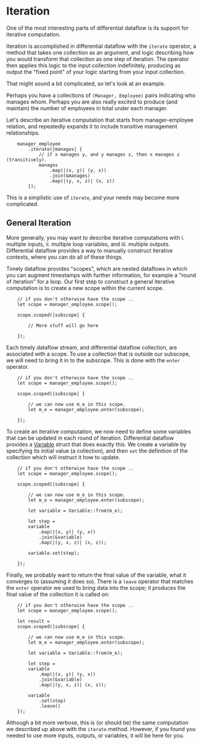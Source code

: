 # Iteration

One of the most interesting parts of differential dataflow is its support for iterative computation.

Iteration is accomplished in differential dataflow with the `iterate` operator, a method that takes one collection as an argument, and logic describing how you would transform that collection as one step of iteration. The operator then applies this logic to the input collection indefinitely, producing as output the "fixed point" of your logic starting from your input collection.

That might sound a bit complicated, so let's look at an example.

Perhaps you have a collections of `(Manager, Employee)` pairs indicating who manages whom. Perhaps you are also really excited to produce (and maintain) the number of employees in total under each manager.

Let's describe an iterative computation that starts from manager-employee relation, and repeatedly expands it to include transitive management relationships.

```rust,ignore
    manager_employee
        .iterate(|manages| {
            // if x manages y, and y manages z, then x manages z (transitively).
            manages
                .map(|(x, y)| (y, x))
                .join(&manages)
                .map(|(y, x, z)| (x, z))
        });
```

This is a simplistic use of `iterate`, and your needs may become more complicated.

## General Iteration

More generally, you may want to describe iterative computations with i. multiple inputs, ii. multiple loop variables, and iii. multiple outputs. Differential dataflow provides a way to manually construct iterative contexts, where you can do all of these things.

Timely dataflow provides "scopes", which are nested dataflows in which you can augment timestamps with further information, for example a "round of iteration" for a loop. Our first step to construct a general iterative computation is to create a new scope within the current scope.

```rust,ignore
    // if you don't otherwise have the scope ..
    let scope = manager_employee.scope();

    scope.scoped(|subscope| {

        // More stuff will go here

    });
```

Each timely dataflow stream, and differential dataflow collection, are associated with a scope. To use a collection that is outside our subscope, we will need to bring it in to the subscope. This is done with the `enter` operator.

```rust,ignore
    // if you don't otherwise have the scope ..
    let scope = manager_employee.scope();

    scope.scoped(|subscope| {

        // we can now use m_e in this scope.
        let m_e = manager_employee.enter(subscope);

    });
```

To create an iterative computation, we now need to define some variables that can be updated in each round of iteration. Differential dataflow provides a [Variable](https://github.com/frankmcsherry/differential-dataflow/blob/master/src/operators/iterate.rs#L132-L137) struct that does exactly this. We create a variable by specifying its initial value (a collection), and then `set` the definition of the collection which will instruct it how to update.

```rust,ignore
    // if you don't otherwise have the scope ..
    let scope = manager_employee.scope();

    scope.scoped(|subscope| {

        // we can now use m_e in this scope.
        let m_e = manager_employee.enter(subscope);

        let variable = Variable::from(m_e);

        let step =
        variable
            .map(|(x, y)| (y, x))
            .join(&variable)
            .map(|(y, x, z)| (x, z));

        variable.set(step);

    });
```

Finally, we probably want to return the final value of the variable, what it converges to (assuming it does so). There is a `leave` operator that matches the `enter` operator we used to bring data into the scope; it produces the final value of the collection it is called on:

```rust,ignore
    // if you don't otherwise have the scope ..
    let scope = manager_employee.scope();

    let result =
    scope.scoped(|subscope| {

        // we can now use m_e in this scope.
        let m_e = manager_employee.enter(subscope);

        let variable = Variable::from(m_e);

        let step =
        variable
            .map(|(x, y)| (y, x))
            .join(&variable)
            .map(|(y, x, z)| (x, z));

        variable
            .set(step)
            .leave()
    });
```

Although a bit more verbose, this is (or should be) the same computation we described up above with the `iterate` method. However, if you found you needed to use more inputs, outputs, or variables, it will be here for you.